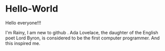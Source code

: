 # Hello-World

Hello everyone!!!

I'm Rainy, I am new to github . 
Ada Lovelace, the daughter of the English poet Lord Byron, is considered to be the first computer programmer.
And this inspired me.
